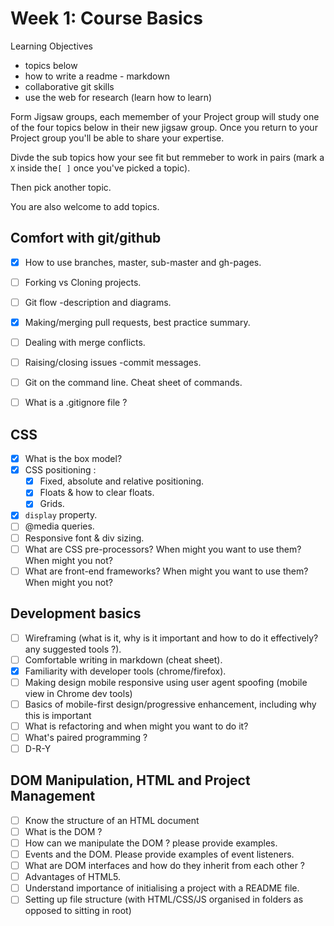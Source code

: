 # Week 1: Course Basics

Learning Objectives

- topics below
- how to write a readme - markdown
- collaborative git skills
- use the web for research (learn how to learn)


Form Jigsaw groups, each memember of your Project group will study one of the four topics below in their new jigsaw group.
Once you return to your Project group you'll be able to share your expertise.

Divde the sub topics how your see fit but remmeber to work in pairs (mark a `X` inside the`[ ]` once you've picked a topic).

Then pick another topic.

You are also welcome to add topics.

## Comfort with git/github
- [x] How to use branches, master, sub-master and gh-pages.
- [ ] Forking vs Cloning  projects.
- [ ] Git flow -description and diagrams.
- [x] Making/merging pull requests, best practice summary.
- [ ] Dealing with merge conflicts.
- [ ] Raising/closing issues -commit messages.
- [ ] Git on the command line. Cheat sheet of commands.
- [ ] What is a .gitignore file ?


## CSS
- [x] What is the box model?
- [x] CSS positioning :
  - [x] Fixed, absolute and relative positioning.
  - [x] Floats & how to clear floats.
  - [x] Grids.
- [x] `display` property.
- [ ] @media queries.
- [ ] Responsive font & div sizing.
- [ ] What are CSS pre-processors? When might you want to use them? When might you not?
- [ ] What are front-end frameworks? When might you want to use them? When might you not?

## Development basics
- [ ] Wireframing (what is it, why is it important and how to do it effectively? any suggested tools ?).
- [ ] Comfortable writing in markdown (cheat sheet).
- [x] Familiarity with developer tools (chrome/firefox).
- [ ] Making design mobile responsive using user agent spoofing (mobile view in Chrome dev tools)
- [ ] Basics of mobile-first design/progressive enhancement, including why this is important
- [ ] What is refactoring and when might you want to do it?
- [ ] What's paired programming ?
- [ ] D-R-Y

## DOM Manipulation, HTML and Project Management
- [ ] Know the structure of an HTML document
- [ ] What is the DOM ?
- [ ] How can we manipulate the DOM ? please provide examples.  
- [ ] Events and the DOM. Please provide examples of event listeners.
- [ ] What are DOM interfaces and how do they inherit from each other ?
- [ ] Advantages of HTML5.
- [ ] Understand importance of initialising a project with a README file.
- [ ] Setting up file structure (with HTML/CSS/JS organised in folders as opposed to sitting in root)
